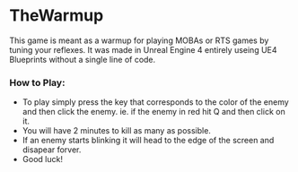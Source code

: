 # TheWarmup
This game is meant as a warmup for playing MOBAs or RTS games by tuning your reflexes. It was made in Unreal Engine 4 entirely useing UE4 Blueprints without a single line of code.

<h3>How to Play:</h3>

<ul>
  <li>To play simply press the key that corresponds to the color of the enemy and then click the enemy.
ie. if the enemy in red hit Q and then click on it.</li>
  <li>You will have 2 minutes to kill as many as possible.</li>
  <li>If an enemy starts blinking it will head to the edge of the screen and disapear forver.</li>
  <li>Good luck!</li>
</ul>
